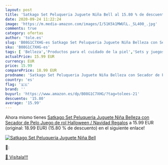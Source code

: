 ```yaml
---
layout: post
title: 'Satkago Set Peluqueria Juguete Niña Bell al 15.80 % de descuento'
date: 2020-09-24 11:22:24
image: 'https://m.media-amazon.com/images/I/51K5k1MWUlL._SL400_.jpg'
comments: true
category: ofertas
author: 'tole.es'
slug: 'B08G1C7XHG-es Satkago Set Peluqueria Juguete Niña Belleza con Secador de...'
sku: 'B08G1C7XHG-es'
tags: [ 'Belleza','Productos para el cuidado de la piel','Sets y juegos para el cuidado de la piel','navidad', ]
actualPrice: 15.99 EUR
currency: EUR
price: 15.99
comparePrice: 18.99 EUR
prodname: 'Satkago Set Peluqueria Juguete Niña Belleza con Secador de Pelo Juego de rol  Halloween / Navidad Regalos'
country: 'es'
flag: '🇪🇸'
brand: ''
buyurl: 'https://www.amazon.es/dp/B08G1C7XHG/?tag=tolees-21'
descuento: '15.80'
average: '15.99'
---
```


Ahora mismo tienes [Satkago Set Peluqueria Juguete Niña Belleza con Secador de Pelo Juego de rol  Halloween / Navidad Regalos](https://www.amazon.es/dp/B08G1C7XHG/?tag=tolees-21) a 15.99 EUR (original: 18.99 EUR) (15.80 %  de descuento) en el siguiente enlace!

[![Satkago Set Peluqueria Juguete Niña Bell](https://m.media-amazon.com/images/I/51K5k1MWUlL._SL400_.jpg)](https://www.amazon.es/dp/B08G1C7XHG/?tag=tolees-21)

🔎:


[🛒 Visítala!!!](https://www.amazon.es/dp/B08G1C7XHG/?tag=tolees-21)
